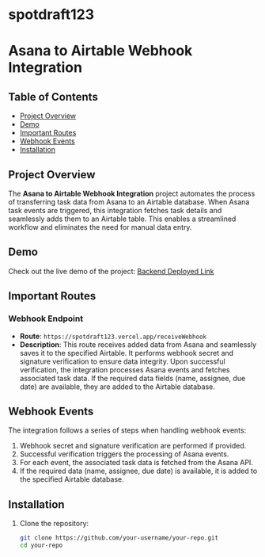 # spotdraft123
# Asana to Airtable Webhook Integration


## Table of Contents

- [Project Overview](#project-overview)
- [Demo](#demo)
- [Important Routes](#important-routes)
- [Webhook Events](#webhook-events)
- [Installation](#installation)



## Project Overview

The **Asana to Airtable Webhook Integration** project automates the process of transferring task data from Asana to an Airtable database. When Asana task events are triggered, this integration fetches task details and seamlessly adds them to an Airtable table. This enables a streamlined workflow and eliminates the need for manual data entry.

## Demo

Check out the live demo of the project: [Backend Deployed Link](https://spotdraft123.vercel.app/)

## Important Routes

### Webhook Endpoint

- **Route**: `https://spotdraft123.vercel.app/receiveWebhook`
- **Description**: This route receives added data from Asana and seamlessly saves it to the specified Airtable. It performs webhook secret and signature verification to ensure data integrity. Upon successful verification, the integration processes Asana events and fetches associated task data. If the required data fields (name, assignee, due date) are available, they are added to the Airtable database.

## Webhook Events

The integration follows a series of steps when handling webhook events:

1. Webhook secret and signature verification are performed if provided.
2. Successful verification triggers the processing of Asana events.
3. For each event, the associated task data is fetched from the Asana API.
4. If the required data (name, assignee, due date) is available, it is added to the specified Airtable database.

## Installation

1. Clone the repository:

   ```bash
   git clone https://github.com/your-username/your-repo.git
   cd your-repo
